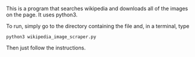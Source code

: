 This is a program that searches wikipedia and downloads all of the images on the page.
It uses python3. 

To run, simply go to the directory containing the file and, in a terminal, type 
```
python3 wikipedia_image_scraper.py
```
Then just follow the instructions. 
